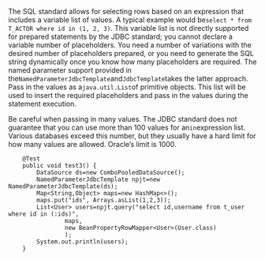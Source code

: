 The SQL standard allows for selecting rows based on an expression that includes a variable list of values. A typical example would be`select * from T_ACTOR where id in (1, 2, 3)`. This variable list is not directly supported for prepared statements by the JDBC standard; you cannot declare a variable number of placeholders. You need a number of variations with the desired number of placeholders prepared, or you need to generate the SQL string dynamically once you know how many placeholders are required. The named parameter support provided in the`NamedParameterJdbcTemplate`and`JdbcTemplate`takes the latter approach. Pass in the values as a`java.util.List`of primitive objects. This list will be used to insert the required placeholders and pass in the values during the statement execution.

Be careful when passing in many values. The JDBC standard does not guarantee that you can use more than 100 values for an`in`expression list. Various databases exceed this number, but they usually have a hard limit for how many values are allowed. Oracle’s limit is 1000.



```
	@Test
	public void test3() {
		DataSource ds=new ComboPooledDataSource();
		NamedParameterJdbcTemplate npjt=new NamedParameterJdbcTemplate(ds);
		Map<String,Object> maps=new HashMap<>();
		maps.put("ids", Arrays.asList(1,2,3));
		List<User> users=npjt.query("select id,username from t_user where id in (:ids)", 
				maps,
				new BeanPropertyRowMapper<User>(User.class)
				);
		System.out.println(users);
	}
```



